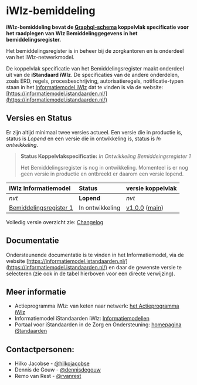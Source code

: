 # iWlz-bemiddeling

**iWlz-bemiddeling bevat de [Graphql-schema](/gql-specificatie) koppelvlak specificatie voor het raadplegen van Wlz Bemiddelinggegevens in het bemiddelingsregister.**

Het bemiddelingsregister is in beheer bij de zorgkantoren en is onderdeel van het iWlz-netwerkmodel.

De koppelvlak specificatie van het Bemiddelingsregister maakt onderdeel uit van de **iStandaard iWlz**. De specificaties van de andere onderdelen, zoals ERD, regels, procesbeschrijving, autorisatieregels, notificatie-typen staan in het [Informatiemodel iWlz](https://informatiemodel.istandaarden.nl/) dat te vinden is via de website: [https://informatiemodel.istandaarden.nl/](https://informatiemodel.istandaarden.nl/)

## Versies en Status 

Er zijn altijd minimaal twee versies actueel. Een versie die in productie is, status is *Lopend* en een versie die in ontwikkeling is, status is *In ontwikkeling*.

> 
> **Status Koppelvlakspecificatie:** *In Ontwikkeling Bemiddeingsregister 1* 
>
> Het Bemiddelingsregister is nog in ontwikkeling. Momenteel is er nog geen versie in productie en ontbreekt er daarom een versie lopend.
>  


| iWlz Informatiemodel | Status | versie koppelvlak |
|:-- |:-- | :-- |
| *nvt* | **Lopend** | *nvt* |
| [Bemiddelingsregister 1](https://informatiemodel.istandaarden.nl/iWlz-Bemiddeling-1/) | In ontwikkeling | [v1.0.0](https://github.com/iStandaarden/iWlz-bemiddeling/tree/Bemiddelingsregister-1) ([main](https://github.com/iStandaarden/iWlz-bemiddeling)) |

Volledig versie overzicht zie: [Changelog](CHANGELOG.md)

## Documentatie
Ondersteunende documentatie is te vinden in het Informatiemodel, via de website [https://informatiemodel.istandaarden.nl/](https://informatiemodel.istandaarden.nl/) en daar de gewenste versie te selecteren (zie ook in de tabel hierboven voor een directe verwijzing).

## Meer informatie
* Actieprogramma iWlz: van keten naar netwerk: [het Actieprogramma iWlz](https://www.istandaarden.nl/iwlz/actieprogramma/index "Over Actieprogramma iWlz")
* Informatiemodel iStandaarden iWlz: [Informatiemodellen](https://informatiemodel.istandaarden.nl)
* Portaal voor iStandaarden in de
Zorg en Ondersteuning: [homepagina iStandaarden](https://www.istandaarden.nl)

## Contactpersonen:
* Hilko Jacobse - [@hilkojacobse](https://github.com/HilkoJacobse)
* Dennis de Gouw - [@dennisdegouw](http://github.com/dennisdegouw)
* Remo van Rest - [@rvanrest](https://github.com/rvanrest)